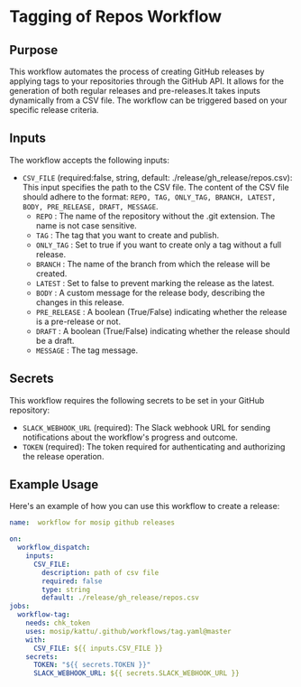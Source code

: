 # Tagging of Repos Workflow

## Purpose

This workflow automates the process of creating GitHub releases by applying tags to your repositories through the GitHub API. It allows for the generation of both regular releases and pre-releases.It takes inputs dynamically from a CSV file.
The workflow can be triggered based on your specific release criteria.

## Inputs

The workflow accepts the following inputs:
- `CSV_FILE` (required:false, string, default: ./release/gh_release/repos.csv): This input specifies the path to the CSV file. The content of the CSV file should adhere to the format: `REPO, TAG, ONLY_TAG, BRANCH, LATEST, BODY, PRE_RELEASE, DRAFT, MESSAGE`.
    - `REPO` : The name of the repository without the .git extension. The name is not case sensitive.
    - `TAG` : The tag that you want to create and publish.
    - `ONLY_TAG` : Set to true if you want to create only a tag without a full release.
    - `BRANCH` : The name of the branch from which the release will be created.
    - `LATEST` : Set to false to prevent marking the release as the latest.
    - `BODY` : A custom message for the release body, describing the changes in this release.
    - `PRE_RELEASE` : A boolean (True/False) indicating whether the release is a pre-release or not.
    - `DRAFT` : A boolean (True/False) indicating whether the release should be a draft.
    - `MESSAGE` : The tag message.
  
## Secrets

This workflow requires the following secrets to be set in your GitHub repository:
- `SLACK_WEBHOOK_URL` (required): The Slack webhook URL for sending notifications about the workflow's progress and outcome.
- `TOKEN` (required): The token required for authenticating and authorizing the release operation.

## Example Usage

Here's an example of how you can use this workflow to create a release:
```yaml
name:  workflow for mosip github releases

on:
  workflow_dispatch:
    inputs:
      CSV_FILE:
        description: path of csv file
        required: false
        type: string
        default: ./release/gh_release/repos.csv
jobs:
  workflow-tag:
    needs: chk_token
    uses: mosip/kattu/.github/workflows/tag.yaml@master
    with:
      CSV_FILE: ${{ inputs.CSV_FILE }}
    secrets:
      TOKEN: "${{ secrets.TOKEN }}"
      SLACK_WEBHOOK_URL: ${{ secrets.SLACK_WEBHOOK_URL }}
```
